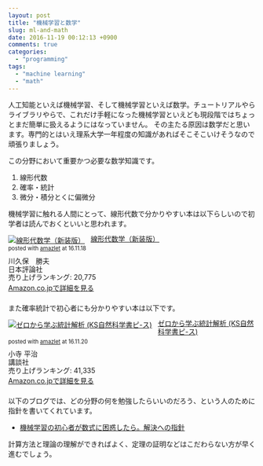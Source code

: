 ```yaml
---
layout: post
title: "機械学習と数学"
slug: ml-and-math
date: 2016-11-19 00:12:13 +0900
comments: true
categories:
  - "programming"
tags:
  - "machine learning"
  - "math"
---
```


人工知能といえば機械学習、そして機械学習といえば数学。チュートリアルやらライブラリやらで、これだけ手軽になった機械学習といえども現段階ではちょっとまだ簡単に扱えるようにはなっていません。
その主たる原因は数学だと思います。専門的とはいえ理系大学一年程度の知識があればそこそこいけそうなので頑張りましょう。

この分野において重要かつ必要な数学知識です。

1. 線形代数
2. 確率・統計
3. 微分・積分とくに偏微分

機械学習に触れる人間にとって、線形代数で分かりやすい本は以下らしいので初学者は読んでおくといいと思われます。

<div class="amazlet-box" style="margin-bottom:1.5em;"><div class="amazlet-image" style="float:left;margin:0px 12px 1px 0px;"><a href="http://www.amazon.co.jp/exec/obidos/ASIN/4535786542/iriyaufo-22" name="amazletlink" target="_blank"><img src="http://ecx.images-amazon.com/images/I/51l11gvAxFL._SL160_.jpg" alt="線形代数学（新装版）" style="border: none;" /></a></div><div class="amazlet-info" style="line-height:120%; margin-bottom: 10px"><div class="amazlet-name" style="margin-bottom:10px;line-height:120%"><a href="http://www.amazon.co.jp/exec/obidos/ASIN/4535786542/iriyaufo-22" name="amazletlink" target="_blank">線形代数学（新装版）</a><div class="amazlet-powered-date" style="font-size:80%;margin-top:5px;line-height:120%">posted with <a href="http://www.amazlet.com/" title="amazlet" target="_blank">amazlet</a> at 16.11.18</div></div><div class="amazlet-detail">川久保　勝夫 <br />日本評論社 <br />売り上げランキング: 20,775<br /></div><div class="amazlet-sub-info" style="float: left;"><div class="amazlet-link" style="margin-top: 5px"><a href="http://www.amazon.co.jp/exec/obidos/ASIN/4535786542/iriyaufo-22" name="amazletlink" target="_blank">Amazon.co.jpで詳細を見る</a></div></div></div><div class="amazlet-footer" style="clear: left"></div></div>

また確率統計で初心者にも分かりやすい本は以下です。

<div class="amazlet-box" style="margin-bottom:1.5em;"><div class="amazlet-image" style="float:left;margin:0px 12px 1px 0px;"><a href="http://www.amazon.co.jp/exec/obidos/ASIN/4061546562/iriyaufo-22" name="amazletlink" target="_blank"><img src="http://ecx.images-amazon.com/images/I/51HMS1DNADL._SL160_.jpg" alt="ゼロから学ぶ統計解析 (KS自然科学書ピ-ス)" style="border: none;" /></a></div><div class="amazlet-info" style="line-height:120%; margin-bottom: 10px"><div class="amazlet-name" style="margin-bottom:10px;line-height:120%"><a href="http://www.amazon.co.jp/exec/obidos/ASIN/4061546562/iriyaufo-22" name="amazletlink" target="_blank">ゼロから学ぶ統計解析 (KS自然科学書ピ-ス)</a><div class="amazlet-powered-date" style="font-size:80%;margin-top:5px;line-height:120%">posted with <a href="http://www.amazlet.com/" title="amazlet" target="_blank">amazlet</a> at 16.11.20</div></div><div class="amazlet-detail">小寺 平治 <br />講談社 <br />売り上げランキング: 41,335<br /></div><div class="amazlet-sub-info" style="float: left;"><div class="amazlet-link" style="margin-top: 5px"><a href="http://www.amazon.co.jp/exec/obidos/ASIN/4061546562/iriyaufo-22" name="amazletlink" target="_blank">Amazon.co.jpで詳細を見る</a></div></div></div><div class="amazlet-footer" style="clear: left"></div></div>

以下のブログでは、どの分野の何を勉強したらいいのだろう、という人のために指針を書いてくれています。

- [機械学習の初心者が数式に困惑したら。解決への指針](http://s0sem0y.hatenablog.com/entry/2016/10/02/035044)

計算方法と理論の理解ができればよく、定理の証明などはこだわらない方が早く進むでしょう。
